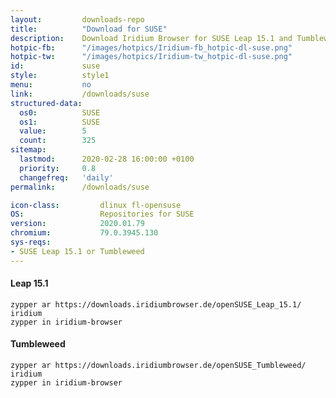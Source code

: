 ```yaml
---
layout:			downloads-repo
title:			"Download for SUSE"
description:	Download Iridium Browser for SUSE Leap 15.1 and Tumbleweed. Install package from repository using the command line.
hotpic-fb:		"/images/hotpics/Iridium-fb_hotpic-dl-suse.png"
hotpic-tw:		"/images/hotpics/Iridium-tw_hotpic-dl-suse.png"
id:				suse
style:			style1
menu:			no
link:			/downloads/suse
structured-data:
  os0:			SUSE
  os1:			SUSE
  value:		5
  count:		325
sitemap:
  lastmod:		2020-02-28 16:00:00 +0100
  priority:		0.8
  changefreq:	'daily'
permalink:		/downloads/suse

icon-class:			dlinux fl-opensuse
OS: 				Repositories for SUSE
version:			2020.01.79
chromium:			79.0.3945.130
sys-reqs:
- SUSE Leap 15.1 or Tumbleweed
---
```


#### Leap 15.1 #
	
	zypper ar https://downloads.iridiumbrowser.de/openSUSE_Leap_15.1/ iridium
	zypper in iridium-browser
     
#### Tumbleweed #
	
	zypper ar https://downloads.iridiumbrowser.de/openSUSE_Tumbleweed/ iridium
	zypper in iridium-browser
